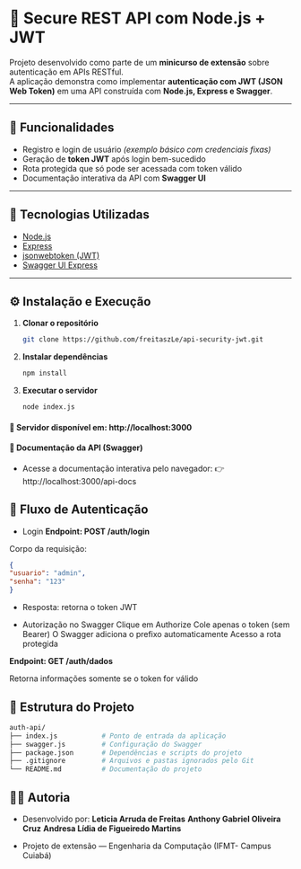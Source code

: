 # 🔐 Secure REST API com Node.js + JWT

Projeto desenvolvido como parte de um **minicurso de extensão** sobre autenticação em APIs RESTful.  
A aplicação demonstra como implementar **autenticação com JWT (JSON Web Token)** em uma API construída com **Node.js, Express e Swagger**.  

---

## 📌 Funcionalidades
- Registro e login de usuário *(exemplo básico com credenciais fixas)*  
- Geração de **token JWT** após login bem-sucedido  
- Rota protegida que só pode ser acessada com token válido  
- Documentação interativa da API com **Swagger UI**  

---

## 🚀 Tecnologias Utilizadas
- [Node.js](https://nodejs.org/)  
- [Express](https://expressjs.com/)  
- [jsonwebtoken (JWT)](https://www.npmjs.com/package/jsonwebtoken)  
- [Swagger UI Express](https://www.npmjs.com/package/swagger-ui-express)  

---

## ⚙️ Instalação e Execução

1. **Clonar o repositório**
   ```bash
   git clone https://github.com/freitaszLe/api-security-jwt.git
   ```
2. **Instalar dependências**
   ```bash
   npm install
   ```
3. **Executar o servidor**
   ```bash
   node index.js
   ```
   
#### 🚀 Servidor disponível em: http://localhost:3000

#### 📖 Documentação da API (Swagger)
- Acesse a documentação interativa pelo navegador:
👉 http://localhost:3000/api-docs


## 🔑 Fluxo de Autenticação
- Login
**Endpoint: POST /auth/login**
  
Corpo da requisição:

   ```json
  {
  "usuario": "admin",
  "senha": "123"
  }
   ```
- Resposta: retorna o token JWT

- Autorização no Swagger
  Clique em Authorize
  Cole apenas o token (sem Bearer)
  O Swagger adiciona o prefixo automaticamente
  Acesso a rota protegida

**Endpoint: GET /auth/dados**

Retorna informações somente se o token for válido

## 📂 Estrutura do Projeto

   ```bash
   auth-api/
├── index.js           # Ponto de entrada da aplicação
├── swagger.js         # Configuração do Swagger
├── package.json       # Dependências e scripts do projeto
├── .gitignore         # Arquivos e pastas ignorados pelo Git
└── README.md          # Documentação do projeto

   ```

## 👩‍💻 Autoria
- Desenvolvido por:
  **Leticia Arruda de Freitas**
  **Anthony Gabriel Oliveira Cruz**
  **Andresa Lídia de Figueiredo Martins**

- Projeto de extensão — Engenharia da Computação (IFMT- Campus Cuiabá)
